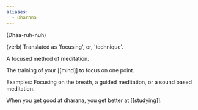 ```yaml
---
aliases:
  - Dharana
---
```

(Dhaa-ruh-nuh)

(verb) Translated as 'focusing', or, 'technique'.

A focused method of meditation.

The training of your [[mind]] to focus on one point.

Examples: Focusing on the breath, a guided meditation, or a sound based meditation.

When you get good at dharana, you get better at [[studying]].